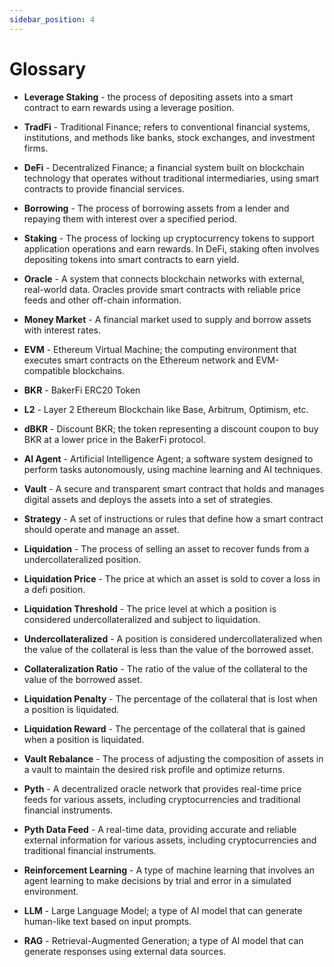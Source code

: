 ```yaml
---
sidebar_position: 4
---
```


# Glossary

- **Leverage Staking** - the process of depositing assets into a smart contract to earn rewards using a leverage position.

- **TradFi** - Traditional Finance; refers to conventional financial systems, institutions, and methods like banks, stock exchanges, and investment firms.

- **DeFi** - Decentralized Finance; a financial system built on blockchain technology that operates without traditional intermediaries, using smart contracts to provide financial services.

- **Borrowing** - The process of borrowing assets from a lender and repaying them with interest over a specified period.

- **Staking** - The process of locking up cryptocurrency tokens to support application operations and earn rewards. In DeFi, staking often involves depositing tokens into smart contracts to earn yield.

- **Oracle** - A system that connects blockchain networks with external, real-world data. Oracles provide smart contracts with reliable price feeds and other off-chain information.

- **Money Market** - A financial market used to supply and borrow assets with interest rates.

- **EVM** - Ethereum Virtual Machine; the computing environment that executes smart contracts on the Ethereum network and EVM-compatible blockchains.

- **BKR** - BakerFi ERC20 Token

- **L2** - Layer 2 Ethereum Blockchain like Base, Arbitrum, Optimism, etc.

- **dBKR** - Discount BKR; the token representing a discount coupon to buy BKR at a lower price in the BakerFi protocol.

- **AI Agent** - Artificial Intelligence Agent; a software system designed to perform tasks autonomously, using machine learning and AI techniques.

- **Vault** - A secure and transparent smart contract that holds and manages digital assets and deploys the assets into a set of strategies.

- **Strategy** - A set of instructions or rules that define how a smart contract should operate and manage an asset.

- **Liquidation** - The process of selling an asset to recover funds from a undercollateralized position.

- **Liquidation Price** - The price at which an asset is sold to cover a loss in a defi position.

- **Liquidation Threshold** - The price level at which a position is considered undercollateralized and subject to liquidation.

- **Undercollateralized** - A position is considered undercollateralized when the value of the collateral is less than the value of the borrowed asset.

- **Collateralization Ratio** - The ratio of the value of the collateral to the value of the borrowed asset.

- **Liquidation Penalty** - The percentage of the collateral that is lost when a position is liquidated.

- **Liquidation Reward** - The percentage of the collateral that is gained when a position is liquidated.

- **Vault Rebalance** - The process of adjusting the composition of assets in a vault to maintain the desired risk profile and optimize returns.

- **Pyth** - A decentralized oracle network that provides real-time price feeds for various assets, including cryptocurrencies and traditional financial instruments.

- **Pyth Data Feed** - A real-time data, providing accurate and reliable external information for various assets, including cryptocurrencies and traditional financial instruments.

- **Reinforcement Learning** - A type of machine learning that involves an agent learning to make decisions by trial and error in a simulated environment.

- **LLM** - Large Language Model; a type of AI model that can generate human-like text based on input prompts.

- **RAG** - Retrieval-Augmented Generation; a type of AI model that can generate responses using external data sources.
